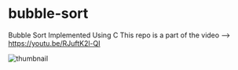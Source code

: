 # bubble-sort
Bubble Sort Implemented Using C
This repo is a part of the video --> https://youtu.be/RJuftK2l-QI

![thumbnail](https://github.com/ShettyDhanushK/bubble-sort/assets/122022180/8e6c38ff-a405-483d-978f-c68227aa78cb)
